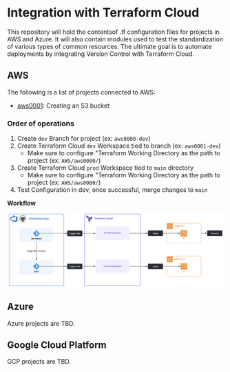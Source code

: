 # Integration with Terraform Cloud
This repository will hold the contentsof .tf configuration files for projects in AWS and Azure. It will also contain modules used to test the standardization of various types of common resources. The ultimate goal is to automate deployments by integrating Version Control with Terraform Cloud.

## AWS
The following is a list of projects connected to AWS:
- [aws0001](./AWS/aws0001/): Creating an S3 bucket

### Order of operations 
1. Create `dev` Branch for project (ex: `aws0000-dev`)
2. Create Terraform Cloud `dev` Workspace tied to branch (ex: `aws0001-dev`)
    - Make sure to configure "Terraform Working Directory as the path to project (ex: `AWS/aws0000/`)
3. Create Terraform Cloud `prod` Workspace tied to `main` directory
    - Make sure to configure "Terraform Working Directory as the path to project (ex: `AWS/aws0000/`)
4. Test Configuration in dev, once successful, merge changes to `main`

**Workflow**  

![](./.attachments/ado-tf-aws-workflow.png)


## Azure
Azure projects are TBD.

## Google Cloud Platform
GCP projects are TBD.